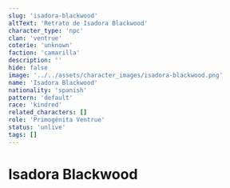 ```yaml
---
slug: 'isadora-blackwood'
altText: 'Retrato de Isadora Blackwood'
character_type: 'npc'
clan: 'ventrue'
coterie: 'unknown'
faction: 'camarilla'
description: ''
hide: false
image: '../../assets/character_images/isadora-blackwood.png'
name: 'Isadora Blackwood'
nationality: 'spanish'
pattern: 'default'
race: 'kindred'
related_characters: []
role: 'Primogénita Ventrue'
status: 'unlive'
tags: []
---
```


# Isadora Blackwood

